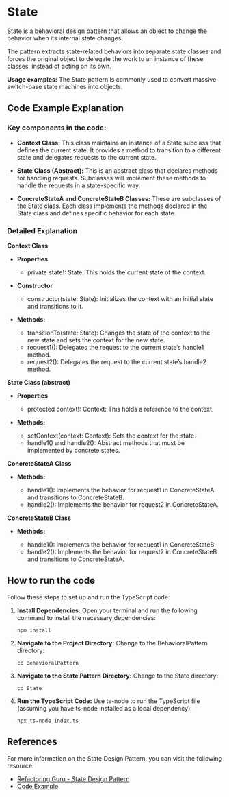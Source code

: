 # State

State is a behavioral design pattern that allows an object to change the behavior when its internal state changes.

The pattern extracts state-related behaviors into separate state classes and forces the original object to delegate the work to an instance of these classes, instead of acting on its own.

**Usage examples:** The State pattern is commonly used to convert massive switch-base state machines into objects.

## Code Example Explanation

### Key components in the code:

-   **Context Class:** This class maintains an instance of a State subclass that defines the current state. It provides a method to transition to a different state and delegates requests to the current state.

-   **State Class (Abstract):** This is an abstract class that declares methods for handling requests. Subclasses will implement these methods to handle the requests in a state-specific way.

-   **ConcreteStateA and ConcreteStateB Classes:** These are subclasses of the State class. Each class implements the methods declared in the State class and defines specific behavior for each state.

### Detailed Explanation

**Context Class**

-   **Properties**

    -   private state!: State: This holds the current state of the context.

-   **Constructor**

    -   constructor(state: State): Initializes the context with an initial state and transitions to it.

-   **Methods:**

    -   transitionTo(state: State): Changes the state of the context to the new state and sets the context for the new state.
    -   request1(): Delegates the request to the current state’s handle1 method.
    -   request2(): Delegates the request to the current state’s handle2 method.

**State Class (abstract)**

-   **Properties**

    -   protected context!: Context: This holds a reference to the context.

-   **Methods:**

    -   setContext(context: Context): Sets the context for the state.
    -   handle1() and handle2(): Abstract methods that must be implemented by concrete states.

**ConcreteStateA Class**

-   **Methods:**

    -   handle1(): Implements the behavior for request1 in ConcreteStateA and transitions to ConcreteStateB.
    -   handle2(): Implements the behavior for request2 in ConcreteStateA.

**ConcreteStateB Class**

-   **Methods:**

    -   handle1(): Implements the behavior for request1 in ConcreteStateB.
    -   handle2(): Implements the behavior for request2 in ConcreteStateB and transitions to ConcreteStateA.

## How to run the code

Follow these steps to set up and run the TypeScript code:

1. **Install Dependencies:**
   Open your terminal and run the following command to install the necessary dependencies:

    ```
    npm install
    ```

2. **Navigate to the Project Directory:**
   Change to the BehavioralPattern directory:

    ```
    cd BehavioralPattern
    ```

3. **Navigate to the State Pattern Directory:**
   Change to the State directory:

    ```
    cd State
    ```

4. **Run the TypeScript Code:**
   Use ts-node to run the TypeScript file (assuming you have ts-node installed as a local dependency):

    ```
    npx ts-node index.ts
    ```

## References

For more information on the State Design Pattern, you can visit the following resource:

-   [Refactoring Guru - State Design Pattern](https://refactoring.guru/design-patterns/state)
-   [Code Example](https://refactoring.guru/design-patterns/state/typescript/example)

